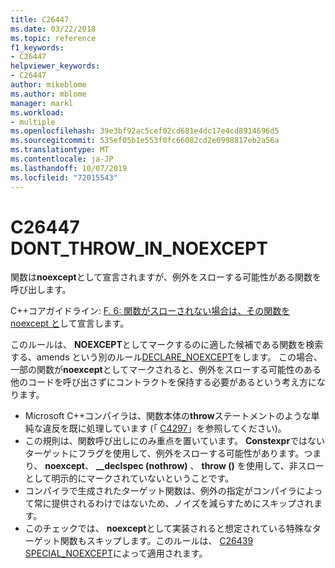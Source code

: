 ```yaml
---
title: C26447
ms.date: 03/22/2018
ms.topic: reference
f1_keywords:
- C26447
helpviewer_keywords:
- C26447
author: mikeblome
ms.author: mblome
manager: markl
ms.workload:
- multiple
ms.openlocfilehash: 39e3bf92ac5cef02cd681e4dc17e4cd8914696d5
ms.sourcegitcommit: 535ef05b1e553f0fc66082cd2e0998817eb2a56a
ms.translationtype: MT
ms.contentlocale: ja-JP
ms.lasthandoff: 10/07/2019
ms.locfileid: "72015543"
---
```

# <a name="c26447-dont_throw_in_noexcept"></a>C26447 DONT_THROW_IN_NOEXCEPT

関数は**noexcept**として宣言されますが、例外をスローする可能性がある関数を呼び出します。

C++コアガイドライン: [F. 6: 関数がスローされない場合は、その関数を noexcept と](https://github.com/isocpp/CppCoreGuidelines/blob/master/CppCoreGuidelines.md#f6-if-your-function-may-not-throw-declare-it-noexcept)して宣言します。

このルールは、 **NOEXCEPT**としてマークするのに適した候補である関数を検索する、amends という別のルール[DECLARE_NOEXCEPT](c26440.md)をします。 この場合、一部の関数が**noexcept**としてマークされると、例外をスローする可能性のある他のコードを呼び出さずにコントラクトを保持する必要があるという考え方になります。

- Microsoft C++コンパイラは、関数本体の**throw**ステートメントのような単純な違反を既に処理しています (「 [C4297](/cpp/error-messages/compiler-warnings/compiler-warning-level-1-c4297)」を参照してください)。
- この規則は、関数呼び出しにのみ重点を置いています。 **Constexpr**ではないターゲットにフラグを使用して、例外をスローする可能性があります。つまり、 **noexcept**、 **__declspec (nothrow)** 、 **throw ()** を使用して、非スローとして明示的にマークされていないということです。
- コンパイラで生成されたターゲット関数は、例外の指定がコンパイラによって常に提供されるわけではないため、ノイズを減らすためにスキップされます。
- このチェックでは、 **noexcept**として実装されると想定されている特殊なターゲット関数もスキップします。このルールは、 [C26439 SPECIAL_NOEXCEPT](c26439.md)によって適用されます。
